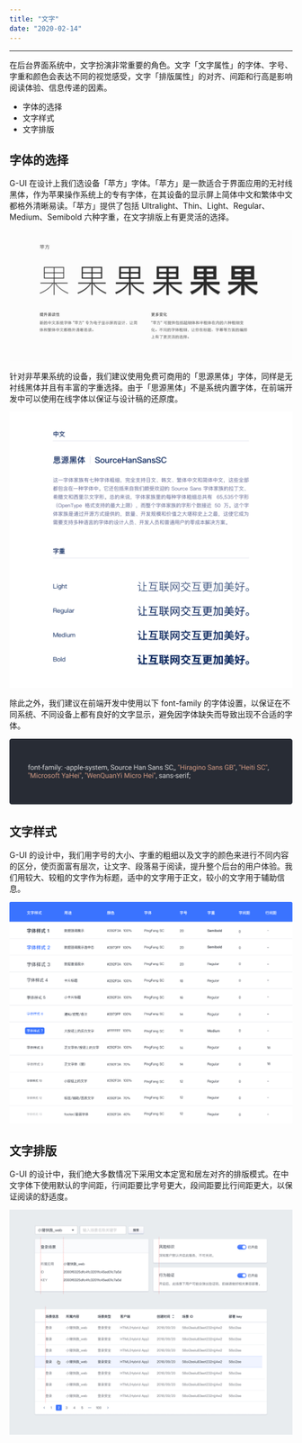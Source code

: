 ```yaml
---
title: "文字"
date: "2020-02-14"
---
```


---

在后台界面系统中，文字扮演非常重要的角色。文字「文字属性」的字体、字号、字重和颜色会表达不同的视觉感受，文字「排版属性」的对齐、间距和行高是影响阅读体验、信息传递的因素。

- 字体的选择
- 文字样式
- 文字排版

## 字体的选择

G-UI 在设计上我们选设备「苹方」字体。「苹方」是一款适合于界面应用的无衬线黑体，作为苹果操作系统上的专有字体，在其设备的显示屏上简体中文和繁体中文都格外清晰易读。「苹方」提供了包括 Ultralight、Thin、Light、Regular、Medium、Semibold 六种字重，在文字排版上有更灵活的选择。

![text-1](text-1.jpg)

针对非苹果系统的设备，我们建议使用免费可商用的「思源黑体」字体，同样是无衬线黑体并且有丰富的字重选择。由于「思源黑体」不是系统内置字体，在前端开发中可以使用在线字体以保证与设计稿的还原度。

![text-2](text-2.jpg)

除此之外，我们建议在前端开发中使用以下 font-family 的字体设置，以保证在不同系统、不同设备上都有良好的文字显示，避免因字体缺失而导致出现不合适的字体。

![text-3](text-3.jpg)

## 文字样式

G-UI 的设计中，我们用字号的大小、字重的粗细以及文字的颜色来进行不同内容的区分，使页面富有层次，让文字、段落易于阅读，提升整个后台的用户体验。我们用较大、较粗的文字作为标题，适中的文字用于正文，较小的文字用于辅助信息。

![text-4](text-4.jpg)

## 文字排版

G-UI 的设计中，我们绝大多数情况下采用文本定宽和居左对齐的排版模式。在中文字体下使用默认的字间距，行间距要比字号更大，段间距要比行间距更大，以保证阅读的舒适度。

![text-5](text-5.jpg)